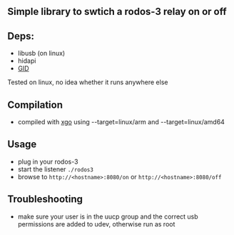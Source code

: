 ## Simple library to swtich a rodos-3 relay on or off


## Deps:
- libusb (on linux)
- hidapi
- [GID](https://github.com/karalabe/hid.git)

Tested on linux, no idea whether it runs anywhere else

## Compilation
- compiled with [xgo](https://github.com/karalabe/xgo.git) using --target=linux/arm and --target=linux/amd64

## Usage
- plug in your rodos-3
- start the listener `./rodos3`
- browse to `http://<hostname>:8080/on` or `http://<hostname>:8080/off`

## Troubleshooting
- make sure your user is in the uucp group and the correct usb permissions are added to udev, otherwise run as root
